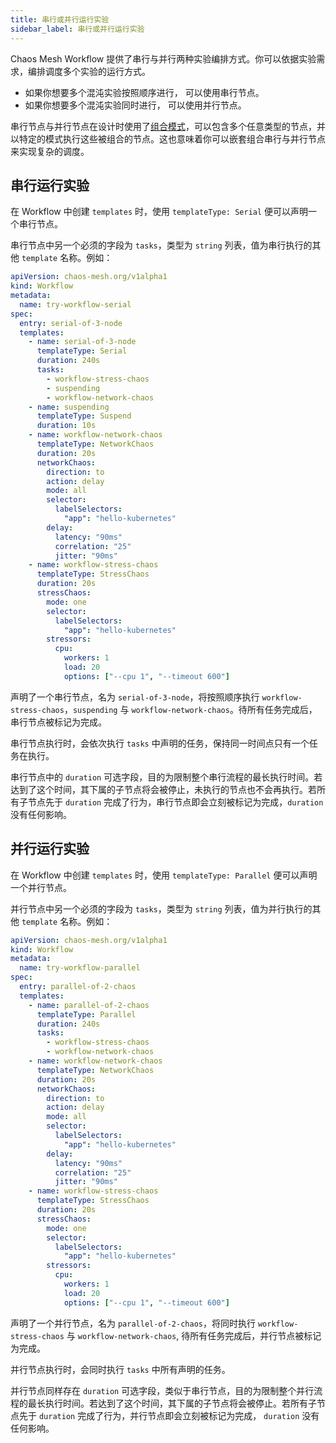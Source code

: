 ```yaml
---
title: 串行或并行运行实验
sidebar_label: 串行或并行运行实验
---
```


Chaos Mesh Workflow 提供了串行与并行两种实验编排方式。你可以依据实验需求，编排调度多个实验的运行方式。

- 如果你想要多个混沌实验按照顺序进行， 可以使用串行节点。
- 如果你想要多个混沌实验同时进行， 可以使用并行节点。

串行节点与并行节点在设计时使用了[组合模式](https://en.wikipedia.org/wiki/Composite_pattern)，可以包含多个任意类型的节点，并以特定的模式执行这些被组合的节点。这也意味着你可以嵌套组合串行与并行节点来实现复杂的调度。

## 串行运行实验

在 Workflow 中创建 `templates` 时，使用 `templateType: Serial` 便可以声明一个串行节点。

串行节点中另一个必须的字段为 `tasks`，类型为 `string` 列表，值为串行执行的其他 `template` 名称。例如：

```yaml
apiVersion: chaos-mesh.org/v1alpha1
kind: Workflow
metadata:
  name: try-workflow-serial
spec:
  entry: serial-of-3-node
  templates:
    - name: serial-of-3-node
      templateType: Serial
      duration: 240s
      tasks:
        - workflow-stress-chaos
        - suspending
        - workflow-network-chaos
    - name: suspending
      templateType: Suspend
      duration: 10s
    - name: workflow-network-chaos
      templateType: NetworkChaos
      duration: 20s
      networkChaos:
        direction: to
        action: delay
        mode: all
        selector:
          labelSelectors:
            "app": "hello-kubernetes"
        delay:
          latency: "90ms"
          correlation: "25"
          jitter: "90ms"
    - name: workflow-stress-chaos
      templateType: StressChaos
      duration: 20s
      stressChaos:
        mode: one
        selector:
          labelSelectors:
            "app": "hello-kubernetes"
        stressors:
          cpu:
            workers: 1
            load: 20
            options: ["--cpu 1", "--timeout 600"]
```

声明了一个串行节点，名为 `serial-of-3-node`，将按照顺序执行 `workflow-stress-chaos`，`suspending` 与 `workflow-network-chaos`。待所有任务完成后，串行节点被标记为完成。

串行节点执行时，会依次执行 `tasks` 中声明的任务，保持同一时间点只有一个任务在执行。

串行节点中的 `duration` 可选字段，目的为限制整个串行流程的最长执行时间。若达到了这个时间，其下属的子节点将会被停止，未执行的节点也不会再执行。若所有子节点先于 `duration` 完成了行为，串行节点即会立刻被标记为完成，`duration` 没有任何影响。

## 并行运行实验

在 Workflow 中创建 `templates` 时，使用 `templateType: Parallel` 便可以声明一个并行节点。

并行节点中另一个必须的字段为 `tasks`，类型为 `string` 列表，值为并行执行的其他 `template` 名称。例如：

```yaml
apiVersion: chaos-mesh.org/v1alpha1
kind: Workflow
metadata:
  name: try-workflow-parallel
spec:
  entry: parallel-of-2-chaos
  templates:
    - name: parallel-of-2-chaos
      templateType: Parallel
      duration: 240s
      tasks:
        - workflow-stress-chaos
        - workflow-network-chaos
    - name: workflow-network-chaos
      templateType: NetworkChaos
      duration: 20s
      networkChaos:
        direction: to
        action: delay
        mode: all
        selector:
          labelSelectors:
            "app": "hello-kubernetes"
        delay:
          latency: "90ms"
          correlation: "25"
          jitter: "90ms"
    - name: workflow-stress-chaos
      templateType: StressChaos
      duration: 20s
      stressChaos:
        mode: one
        selector:
          labelSelectors:
            "app": "hello-kubernetes"
        stressors:
          cpu:
            workers: 1
            load: 20
            options: ["--cpu 1", "--timeout 600"]
```

声明了一个并行节点，名为 `parallel-of-2-chaos`，将同时执行 `workflow-stress-chaos` 与 `workflow-network-chaos`, 待所有任务完成后，并行节点被标记为完成。

并行节点执行时，会同时执行 `tasks` 中所有声明的任务。

并行节点同样存在 `duration` 可选字段，类似于串行节点，目的为限制整个并行流程的最长执行时间。若达到了这个时间，其下属的子节点将会被停止。若所有子节点先于 `duration` 完成了行为，并行节点即会立刻被标记为完成， `duration` 没有任何影响。
